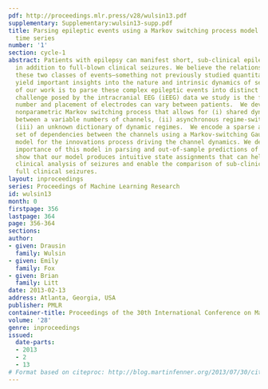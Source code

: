 ```yaml
---
pdf: http://proceedings.mlr.press/v28/wulsin13.pdf
supplementary: Supplementary:wulsin13-supp.pdf
title: Parsing epileptic events using a Markov switching process model for correlated
  time series
number: '1'
section: cycle-1
abstract: Patients with epilepsy can manifest short, sub-clinical epileptic “bursts”
  in addition to full-blown clinical seizures. We believe the relationship between
  these two classes of events—something not previously studied quantitatively—could
  yield important insights into the nature and intrinsic dynamics of seizures. A goal
  of our work is to parse these complex epileptic events into distinct dynamic regimes.  A
  challenge posed by the intracranial EEG (iEEG) data we study is the fact that the
  number and placement of electrodes can vary between patients.  We develop a Bayesian
  nonparametric Markov switching process that allows for (i) shared dynamic regimes
  between a variable numbers of channels, (ii) asynchronous regime-switching, and
  (iii) an unknown dictionary of dynamic regimes.  We encode a sparse and changing
  set of dependencies between the channels using a Markov-switching Gaussian graphical
  model for the innovations process driving the channel dynamics. We demonstrate the
  importance of this model in parsing and out-of-sample predictions of iEEG data.  We
  show that our model produces intuitive state assignments that can help automate
  clinical analysis of seizures and enable the comparison of sub-clinical bursts and
  full clinical seizures.
layout: inproceedings
series: Proceedings of Machine Learning Research
id: wulsin13
month: 0
firstpage: 356
lastpage: 364
page: 356-364
sections: 
author:
- given: Drausin
  family: Wulsin
- given: Emily
  family: Fox
- given: Brian
  family: Litt
date: 2013-02-13
address: Atlanta, Georgia, USA
publisher: PMLR
container-title: Proceedings of the 30th International Conference on Machine Learning
volume: '28'
genre: inproceedings
issued:
  date-parts:
  - 2013
  - 2
  - 13
# Format based on citeproc: http://blog.martinfenner.org/2013/07/30/citeproc-yaml-for-bibliographies/
---
```

